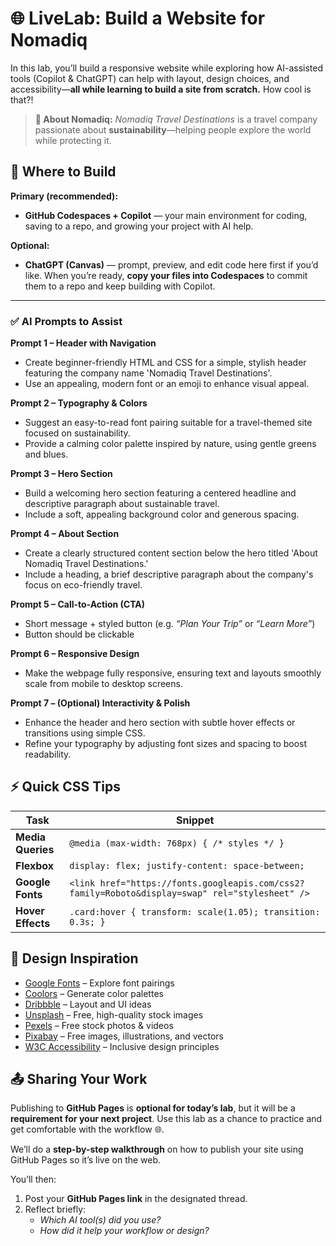 # 🌐 LiveLab: Build a Website for Nomadiq

In this lab, you’ll build a responsive website while exploring how AI-assisted tools (Copilot & ChatGPT) can help with layout, design choices, and accessibility—**all while learning to build a site from scratch.** How cool is that?!

> **🌴 About Nomadiq:** *Nomadiq Travel Destinations* is a travel company passionate about **sustainability**—helping people explore the world while protecting it.



## 🚀 Where to Build

**Primary (recommended):**
- **GitHub Codespaces + Copilot** — your main environment for coding, saving to a repo, and growing your project with AI help.

**Optional:**
- **ChatGPT (Canvas)** — prompt, preview, and edit code here first if you’d like.  When you’re ready, **copy your files into Codespaces** to commit them to a repo and keep building with Copilot.

---


### ✅ AI Prompts to Assist  

**Prompt 1 – Header with Navigation**  
- Create beginner-friendly HTML and CSS for a simple, stylish header featuring the company name 'Nomadiq Travel Destinations'. 
- Use an appealing, modern font or an emoji to enhance visual appeal. 

**Prompt 2 – Typography & Colors**  
- Suggest an easy-to-read font pairing suitable for a travel-themed site focused on sustainability. 
- Provide a calming color palette inspired by nature, using gentle greens and blues. 

**Prompt 3 – Hero Section**  
- Build a welcoming hero section featuring a centered headline and descriptive paragraph about sustainable travel. 
- Include a soft, appealing background color and generous spacing. 

**Prompt 4 – About Section**  
- Create a clearly structured content section below the hero titled 'About Nomadiq Travel Destinations.' 
- Include a heading, a brief descriptive paragraph about the company's focus on eco-friendly travel.

**Prompt 5 – Call-to-Action (CTA)**  
- Short message + styled button (e.g. *“Plan Your Trip”* or *“Learn More”*)  
- Button should be clickable  

**Prompt 6 – Responsive Design**  
- Make the webpage fully responsive, ensuring text and layouts smoothly scale from mobile to desktop screens. 

**Prompt 7 – (Optional) Interactivity & Polish**  
- Enhance the header and hero section with subtle hover effects or transitions using simple CSS. 
- Refine your typography by adjusting font sizes and spacing to boost readability.



## ⚡ Quick CSS Tips  

| Task          | Snippet |
|---------------|---------|
| **Media Queries** | `@media (max-width: 768px) { /* styles */ }` |
| **Flexbox**   | `display: flex; justify-content: space-between;` |
| **Google Fonts** | `<link href="https://fonts.googleapis.com/css2?family=Roboto&display=swap" rel="stylesheet" />` |
| **Hover Effects** | `.card:hover { transform: scale(1.05); transition: 0.3s; }` |




## 🎨 Design Inspiration

- [Google Fonts](https://fonts.google.com/) – Explore font pairings  
- [Coolors](https://coolors.co/) – Generate color palettes  
- [Dribbble](https://dribbble.com/) – Layout and UI ideas  
- [Unsplash](https://unsplash.com/) – Free, high-quality stock images  
- [Pexels](https://www.pexels.com/) – Free stock photos & videos  
- [Pixabay](https://pixabay.com/) – Free images, illustrations, and vectors  
- [W3C Accessibility](https://www.w3.org/WAI/fundamentals/accessibility-intro/) – Inclusive design principles 




## 📤 Sharing Your Work

Publishing to **GitHub Pages** is **optional for today’s lab**, but it will be a **requirement for your next project**. Use this lab as a chance to practice and get comfortable with the workflow 🌐.  

We’ll do a **step-by-step walkthrough** on how to publish your site using GitHub Pages so it’s live on the web.  

You’ll then:  
1. Post your **GitHub Pages link** in the designated thread.  
2. Reflect briefly:  
   - *Which AI tool(s) did you use?*  
   - *How did it help your workflow or design?*  

